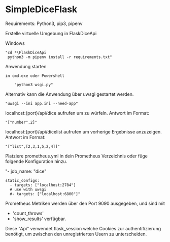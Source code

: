 # SimpleDiceFlask

Requirements: Python3, pip3, pipenv

Erstelle virtuelle Umgebung in FlaskDiceApi

Windows

    "cd *\FlaskDiceApi
     python3 -m pipenv install -r requirements.txt"


Anwendung starten

    in cmd.exe oder Powershell 
    
        "python3 wsgi.py"
	
Alternativ kann die Anwendung über uwsgi gestartet werden.

	"uwsgi --ini app.ini --need-app"
	

localhost:{port}/api/dice aufrufen um zu würfeln.
	Antwort im Format: 
	
	"["number",2]"

localhost:{port}/api/dicelist aufrufen um vorherige Ergebnisse anzuzeigen.
	Antwort im Format: 
	
	"["list",[2,3,1,5,2,4]]"

Platziere prometheus.yml in dein Prometheus Verzeichnis oder füge folgende Konfiguration hinzu.

"- job_name: "dice"

    static_configs:
      - targets: ["localhost:2784"]
      # use with uwsgi
      #- targets: ["localhost:6800"]"

Prometheus Metriken werden über den Port 9090 ausgegeben,
und sind mit 
- 'count_throws'
- 'show_results'
verfügbar.


Diese "Api" verwendet flask_session welche Cookies zur authentifizierung benötigt, um zwischen den unregistrierten Usern zu unterscheiden.





